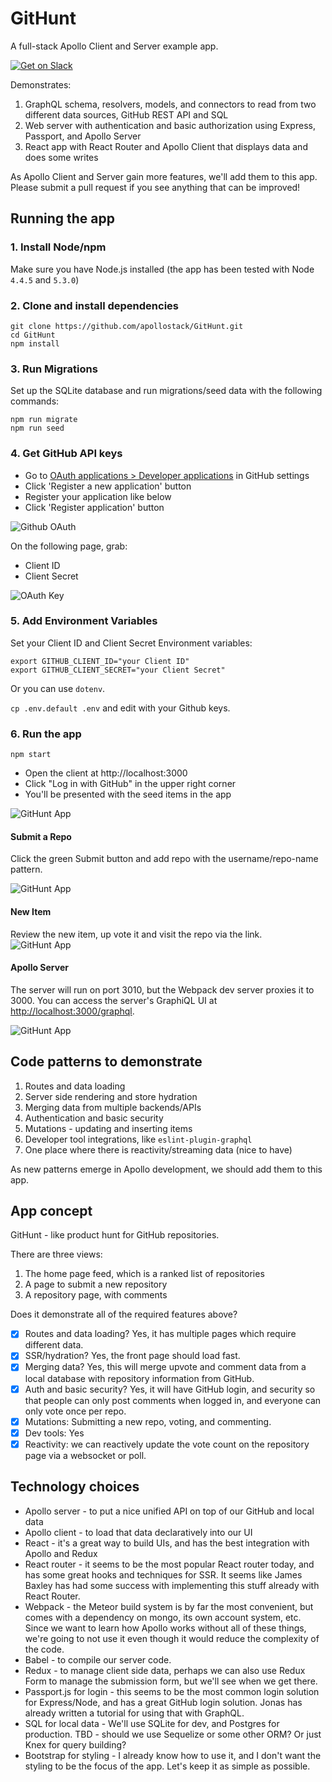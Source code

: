 # GitHunt

A full-stack Apollo Client and Server example app.

[![Get on Slack](https://img.shields.io/badge/slack-join-orange.svg)](http://www.apollostack.com/#slack)

Demonstrates:

1. GraphQL schema, resolvers, models, and connectors to read from two different data sources, GitHub REST API and SQL
2. Web server with authentication and basic authorization using Express, Passport, and Apollo Server
3. React app with React Router and Apollo Client that displays data and does some writes

As Apollo Client and Server gain more features, we'll add them to this app. Please submit a pull request if you see anything that can be improved!

## Running the app

### 1. Install Node/npm

Make sure you have Node.js installed (the app has been tested with Node `4.4.5` and `5.3.0`)

### 2. Clone and install dependencies

```
git clone https://github.com/apollostack/GitHunt.git
cd GitHunt
npm install
```

### 3. Run Migrations

Set up the SQLite database and run migrations/seed data with the following commands:

```
npm run migrate
npm run seed
```

### 4. Get GitHub API keys

- Go to [OAuth applications > Developer applications](https://github.com/settings/developers) in GitHub settings
- Click 'Register a new application' button
- Register your application like below
- Click 'Register application' button

![Github OAuth](screenshots/github-oath-setup.png)

On the following page, grab:

- Client ID
- Client Secret

![OAuth Key](screenshots/github-oauth-keys.png)

### 5. Add Environment Variables
Set your Client ID and Client Secret Environment variables:

```
export GITHUB_CLIENT_ID="your Client ID"
export GITHUB_CLIENT_SECRET="your Client Secret"
```

Or you can use `dotenv`.

`cp .env.default .env` and edit with your Github keys.

### 6. Run the app

```
npm start
```

- Open the client at http://localhost:3000
- Click "Log in with GitHub" in the upper right corner
- You'll be presented with the seed items in the app

![GitHunt App](screenshots/GitHunt-app.png)

#### Submit a Repo
Click the green Submit button and add repo with the username/repo-name pattern.

![GitHunt App](screenshots/GitHunt-add.png)

#### New Item
Review the new item, up vote it and visit the repo via the link.   
![GitHunt App](screenshots/GitHunt-new.png)

#### Apollo Server

The server will run on port 3010, but the Webpack dev server proxies it to 3000. You can access the server's GraphiQL UI at <http://localhost:3000/graphql>.

![GitHunt App](screenshots/GitHunt-GraphQL.png)

## Code patterns to demonstrate

1. Routes and data loading
1. Server side rendering and store hydration
1. Merging data from multiple backends/APIs
1. Authentication and basic security
1. Mutations - updating and inserting items
1. Developer tool integrations, like `eslint-plugin-graphql`
1. One place where there is reactivity/streaming data (nice to have)

As new patterns emerge in Apollo development, we should add them to this app.

## App concept

GitHunt - like product hunt for GitHub repositories.

There are three views:

1. The home page feed, which is a ranked list of repositories
1. A page to submit a new repository
1. A repository page, with comments

Does it demonstrate all of the required features above?

- [x] Routes and data loading? Yes, it has multiple pages which require different data.
- [x] SSR/hydration? Yes, the front page should load fast.
- [x] Merging data? Yes, this will merge upvote and comment data from a local database with repository information from GitHub.
- [x] Auth and basic security? Yes, it will have GitHub login, and security so that people can only post comments when logged in, and everyone can only vote once per repo.
- [x] Mutations: Submitting a new repo, voting, and commenting.
- [x] Dev tools: Yes
- [x] Reactivity: we can reactively update the vote count on the repository page via a websocket or poll.

## Technology choices

- Apollo server - to put a nice unified API on top of our GitHub and local data
- Apollo client - to load that data declaratively into our UI
- React - it's a great way to build UIs, and has the best integration with Apollo and Redux
- React router - it seems to be the most popular React router today, and has some great hooks and techniques for SSR. It seems like James Baxley has had some success with implementing this stuff already with React Router.
- Webpack - the Meteor build system is by far the most convenient, but comes with a dependency on mongo, its own account system, etc. Since we want to learn how Apollo works without all of these things, we're going to not use it even though it would reduce the complexity of the code.
- Babel - to compile our server code.
- Redux - to manage client side data, perhaps we can also use Redux Form to manage the submission form, but we'll see when we get there.
- Passport.js for login - this seems to be the most common login solution for Express/Node, and has a great GitHub login solution. Jonas has already written a tutorial for using that with GraphQL.
- SQL for local data - We'll use SQLite for dev, and Postgres for production. TBD - should we use Sequelize or some other ORM? Or just Knex for query building?
- Bootstrap for styling - I already know how to use it, and I don't want the styling to be the focus of the app. Let's keep it as simple as possible.
